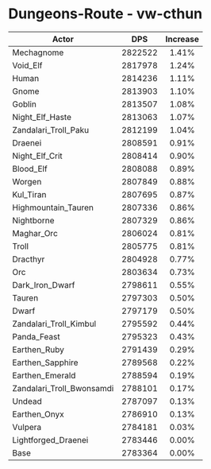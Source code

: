 # Dungeons-Route - vw-cthun
| Actor | DPS | Increase |
|---|:---:|:---:|
|Mechagnome|2822522|1.41%|
|Void_Elf|2817978|1.24%|
|Human|2814236|1.11%|
|Gnome|2813903|1.10%|
|Goblin|2813507|1.08%|
|Night_Elf_Haste|2813063|1.07%|
|Zandalari_Troll_Paku|2812199|1.04%|
|Draenei|2808591|0.91%|
|Night_Elf_Crit|2808414|0.90%|
|Blood_Elf|2808088|0.89%|
|Worgen|2807849|0.88%|
|Kul_Tiran|2807695|0.87%|
|Highmountain_Tauren|2807336|0.86%|
|Nightborne|2807329|0.86%|
|Maghar_Orc|2806024|0.81%|
|Troll|2805775|0.81%|
|Dracthyr|2804928|0.77%|
|Orc|2803634|0.73%|
|Dark_Iron_Dwarf|2798611|0.55%|
|Tauren|2797303|0.50%|
|Dwarf|2797179|0.50%|
|Zandalari_Troll_Kimbul|2795592|0.44%|
|Panda_Feast|2795323|0.43%|
|Earthen_Ruby|2791439|0.29%|
|Earthen_Sapphire|2789568|0.22%|
|Earthen_Emerald|2788594|0.19%|
|Zandalari_Troll_Bwonsamdi|2788101|0.17%|
|Undead|2787097|0.13%|
|Earthen_Onyx|2786910|0.13%|
|Vulpera|2784181|0.03%|
|Lightforged_Draenei|2783446|0.00%|
|Base|2783364|0.00%|
